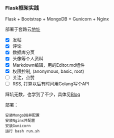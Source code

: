 ### Flask框架实践

Flask + Bootstrap + MongoDB + Gunicorn + Nginx

部署于套路云[地址](http://39.105.187.104)

- [x] 发帖
- [x] 评论
- [x] 数据库分页
- [x] 头像等个人资料
- [x] Markdown编辑，用的Editor.md组件
- [x] 权限控制, (anonymous, basic, root)
- [ ] 关注，点赞
- [ ] RSS, 打算以后有时间用Golang写个API

踩坑无数，也学到了不少，具体见[Blog](http://iv4n.xyz/flask-bbs)

部署：

```
安装MongoDB并配置
安装Nginx并配置
安装Gunicorn
运行 bash run.sh
```
